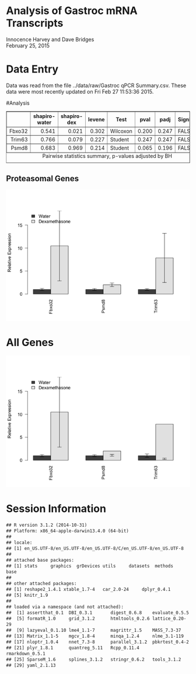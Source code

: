 # Analysis of Gastroc mRNA Transcripts
Innocence Harvey and Dave Bridges  
February 25, 2015  



# Data Entry




Data was read from the file ../data/raw/Gastroc qPCR Summary.csv.  These data were most recently updated on Fri Feb 27 11:53:36 2015.

#Analysis



<!-- html table generated in R 3.1.2 by xtable 1.7-4 package -->
<!-- Fri Feb 27 11:53:39 2015 -->
<table border=1>
<caption align="bottom"> Pairwise statistics summary, p-values adjusted by BH </caption>
<tr> <th>  </th> <th> shapiro-water </th> <th> shapiro-dex </th> <th> levene </th> <th> Test </th> <th> pval </th> <th> padj </th> <th> Significant </th>  </tr>
  <tr> <td align="right"> Fbxo32 </td> <td align="right"> 0.541 </td> <td align="right"> 0.021 </td> <td align="right"> 0.302 </td> <td> Wilcoxon </td> <td align="right"> 0.200 </td> <td align="right"> 0.247 </td> <td> FALSE </td> </tr>
  <tr> <td align="right"> Trim63 </td> <td align="right"> 0.766 </td> <td align="right"> 0.079 </td> <td align="right"> 0.227 </td> <td> Student </td> <td align="right"> 0.247 </td> <td align="right"> 0.247 </td> <td> FALSE </td> </tr>
  <tr> <td align="right"> Psmd8 </td> <td align="right"> 0.683 </td> <td align="right"> 0.969 </td> <td align="right"> 0.214 </td> <td> Student </td> <td align="right"> 0.065 </td> <td align="right"> 0.196 </td> <td> FALSE </td> </tr>
   </table>

## Proteasomal Genes

![](figures/gastroc-proteasome-1.png) 

# All Genes

![](figures/gastroc-all-1.png) 
# Session Information

```
## R version 3.1.2 (2014-10-31)
## Platform: x86_64-apple-darwin13.4.0 (64-bit)
## 
## locale:
## [1] en_US.UTF-8/en_US.UTF-8/en_US.UTF-8/C/en_US.UTF-8/en_US.UTF-8
## 
## attached base packages:
## [1] stats     graphics  grDevices utils     datasets  methods   base     
## 
## other attached packages:
## [1] reshape2_1.4.1 xtable_1.7-4   car_2.0-24     dplyr_0.4.1   
## [5] knitr_1.9     
## 
## loaded via a namespace (and not attached):
##  [1] assertthat_0.1  DBI_0.3.1       digest_0.6.8    evaluate_0.5.5 
##  [5] formatR_1.0     grid_3.1.2      htmltools_0.2.6 lattice_0.20-29
##  [9] lazyeval_0.1.10 lme4_1.1-7      magrittr_1.5    MASS_7.3-37    
## [13] Matrix_1.1-5    mgcv_1.8-4      minqa_1.2.4     nlme_3.1-119   
## [17] nloptr_1.0.4    nnet_7.3-8      parallel_3.1.2  pbkrtest_0.4-2 
## [21] plyr_1.8.1      quantreg_5.11   Rcpp_0.11.4     rmarkdown_0.5.1
## [25] SparseM_1.6     splines_3.1.2   stringr_0.6.2   tools_3.1.2    
## [29] yaml_2.1.13
```
